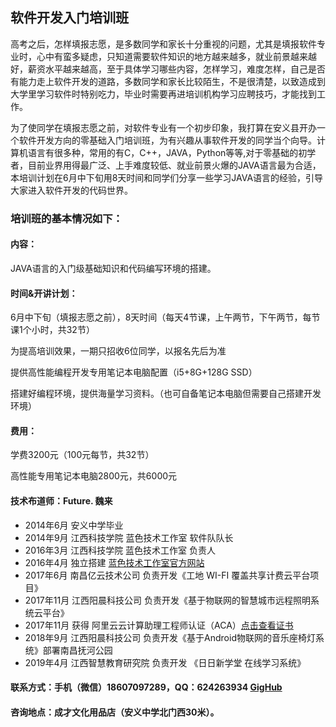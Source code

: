 ## 软件开发入门培训班

高考之后，怎样填报志愿，是多数同学和家长十分重视的问题，尤其是填报软件专业时，心中有蛮多疑虑，只知道需要软件知识的地方越来越多，就业前景越来越好，薪资水平越来越高，至于具体学习哪些内容，怎样学习，难度怎样，自己是否有能力走上软件开发的道路，多数同学和家长比较陌生，不是很清楚，以致造成到大学里学习软件时特别吃力，毕业时需要再进培训机构学习应聘技巧，才能找到工作。

为了使同学在填报志愿之前，对软件专业有一个初步印象，我打算在安义县开办一个软件开发方向的零基础入门培训班，为有兴趣从事软件开发的同学当个向导。计算机语言有很多种，常用的有C，C++，JAVA，Python等等,对于零基础的初学者，目前业界用得最广泛、上手难度较低、就业前景火爆的JAVA语言最为合适，本培训计划在6月中下旬用8天时间和同学们分享一些学习JAVA语言的经验，引导大家进入软件开发的代码世界。

### 培训班的基本情况如下：

#### 内容：

JAVA语言的入门级基础知识和代码编写环境的搭建。

#### 时间&开讲计划：
  
6月中下旬（填报志愿之前），8天时间（每天4节课，上午两节，下午两节，每节课1个小时，共32节）

为提高培训效果，一期只招收6位同学，以报名先后为准

提供高性能编程开发专用笔记本电脑配置（i5+8G+128G SSD）

搭建好编程环境，提供海量学习资料。（也可自备笔记本电脑但需要自己搭建开发环境）

#### 费用：

学费3200元（100元每节，共32节）

高性能专用笔记本电脑2800元，共6000元

#### 技术布道师：Future. 魏来

- 2014年6月 安义中学毕业
- 2014年9月 江西科技学院 蓝色技术工作室 软件队队长
- 2016年3月 江西科技学院 蓝色技术工作室 负责人
- 2016年4月 独立搭建 [蓝色技术工作室官方网站](https://www.lansejishu.com)
- 2017年6月 南昌亿云技术公司 负责开发《工地 WI-FI 覆盖共享计费云平台项目》
- 2017年11月 江西阳晨科技公司 负责开发《基于物联网的智慧城市远程照明系统云平台》
- 2017年11月 获得 阿里云云计算助理工程师认证（ACA）[点击查看证书](https://raw.githubusercontent.com/FutureWL/basic-training-course/master/image/%E9%98%BF%E9%87%8C%E4%BA%91%E4%BA%91%E8%AE%A1%E7%AE%97%E5%8A%A9%E7%90%86%E5%B7%A5%E7%A8%8B%E5%B8%88%E8%AE%A4%E8%AF%81%EF%BC%88ACA%EF%BC%89.png)
- 2018年9月 江西阳晨科技公司 负责开发《基于Android物联网的音乐座椅灯系统》部署南昌抚河公园
- 2019年4月 江西智慧教育研究院 负责开发 《日日新学堂 在线学习系统》

#### 联系方式：手机（微信）18607097289，QQ：624263934 [GigHub](https://wwww.github.com/FutureWL)

#### 咨询地点：成才文化用品店（安义中学北门西30米）。
